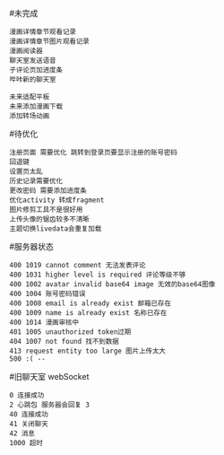 #未完成

    漫画详情章节观看记录
    漫画详情章节图片观看记录
    漫画阅读器
    聊天室发送语音
    子评论页加进度条
    哔咔新的聊天室

    未来适配平板
    未来添加漫画下载
    添加转场动画

#待优化

    注册页面 需要优化 跳转到登录页要显示注册的账号密码
    回退键
    设置页太乱
    历史记录需要优化
    更改密码 需要添加进度条
    优化activity 转成fragment
    图片修剪工具不是很好用 
    上传头像的锯齿较多不清晰
    主题切换livedata会重复加载

#服务器状态

    400 1019 cannot comment 无法发表评论
    400 1031 higher level is required 评论等级不够
    400 1002 avatar invalid base64 image 无效的base64图像
    400 1004 账号密码错误
    400 1008 email is already exist 邮箱已存在
    400 1009 name is already exist 名称已存在
    400 1014 漫画审核中
    401 1005 unauthorized token过期
    404 1007 not found 找不到数据
    413 request entity too large 图片上传太大
    500 :( -- 

#旧聊天室 webSocket

    0 连接成功 
    2 心跳包 服务器会回复 3
    40 连接成功
    41 关闭聊天
    42 消息
    1000 超时
